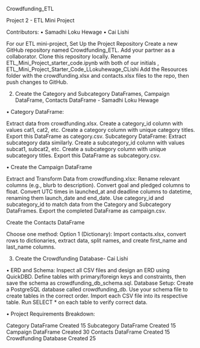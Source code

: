 Crowdfunding_ETL

 Project 2 - ETL Mini Project
 
Contributors:
•	Samadhi Loku Hewage
•	Cai Lishi


For our ETL mini-project,
Set Up the Project Repository
Create a new GitHub repository named Crowdfunding_ETL.
Add your partner as a collaborator.
Clone this repository locally.
Rename ETL_Mini_Project_starter_code.ipynb with both of our  initials , ETL_Mini_Project_Starter_Code_LLokuhewage_CLishi
Add the Resources folder with the crowdfunding.xlsx and contacts.xlsx files to the  repo, then push changes to GitHub.




2.	 Create the Category and Subcategory DataFrames, Campaign DataFrame, Contacts DataFrame  - Samadhi Loku Hewage
   
•	Category DataFrame:

Extract data from crowdfunding.xlsx.
Create a category_id column with values cat1, cat2, etc.
Create a category column with unique category titles.
Export this DataFrame as category.csv.
Subcategory DataFrame:
Extract subcategory data similarly.
Create a subcategory_id column with values subcat1, subcat2, etc.
Create a subcategory column with unique subcategory titles.
Export this DataFrame as subcategory.csv.



•	Create the Campaign DataFrame

Extract and Transform Data from crowdfunding.xlsx:
Rename relevant columns (e.g., blurb to description).
Convert goal and pledged columns to float.
Convert UTC times in launched_at and deadline columns to datetime, renaming them launch_date and end_date.
Use category_id and subcategory_id to match data from the Category and Subcategory DataFrames.
Export the completed DataFrame as campaign.csv.

Create the Contacts DataFrame

Choose one method:
Option 1 (Dictionary): Import contacts.xlsx, convert rows to dictionaries, extract data, split names, and create first_name and last_name columns.



3.	Create the Crowdfunding Database- Cai Lishi
   
•	ERD and Schema:
Inspect all CSV files and design an ERD using QuickDBD.
Define tables with primary/foreign keys and constraints, then save the schema as crowdfunding_db_schema.sql.
Database Setup:
Create a PostgreSQL database called crowdfunding_db.
Use your schema file to create tables in the correct order.
Import each CSV file into its respective table.
Run SELECT * on each table to verify correct data.



•	Project Requirements Breakdown:

Category DataFrame Created	15
Subcategory DataFrame Created	15
Campaign DataFrame Created	30
Contacts DataFrame Created	15
Crowdfunding Database Created	25
